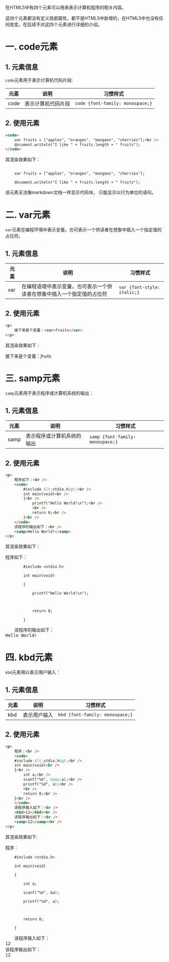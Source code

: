 在HTML5中有四个元素可以用来表示计算机程序的相关内容。

这四个元素都没有定义局部属性，都不是HTML5中新增的，在HTML5中也没有任何改变。在后续不对这四个元素进行详细的介绍。

# 一. code元素

## 1. 元素信息

`code`元素用于表示计算机代码片段:

| 元素 | 说明               | 习惯样式                         |
| ---- | ------------------ | -------------------------------- |
| code | 表示计算机代码片段 | `code {font-family: monospace;}` |

## 2. 使用元素

```html
<code>
    var fruits = ["apples", "oranges", "mangoes", "cherries"];<br />
    document.writeln("I like " + fruits.length + " fruits");
</code>
```

其渲染效果如下：

<code>
    var fruits = ["apples", "oranges", "mangoes", "cherries"];<br />
    document.writeln("I like " + fruits.length + " fruits");
</code>

该元素无法像markdown文档一样显示代码块， 只能显示以行为单位的语句。



# 二. var元素

`var`元素在编程环境中表示变量。也可表示一个供读者在想象中插入一个指定值的占位符。

## 1. 元素信息

| 元素 | 说明                                                         | 习惯样式                    |
| ---- | ------------------------------------------------------------ | --------------------------- |
| var  | 在编程语境中表示变量。也可表示一个供读者在想象中插入一个指定值的占位符 | `var {font-style: italic;}` |

## 2. 使用元素

```html
<p>
    接下来是个变量：<var>fruits</var>
</p>
```

其渲染效果如下：

<p>
    接下来是个变量：<var>fruits</var>
</p>



# 三. samp元素

`samp`元素用于表示程序或计算机系统的输出：

## 1. 元素信息

| 元素 | 说明                       | 习惯样式                         |
| ---- | -------------------------- | -------------------------------- |
| samp | 表示程序或计算机系统的输出 | `samp {font-family: monospace;}` |

## 2. 使用元素

```html
<p>
    程序如下：<br />
    <code>
        #include &lt;stdio.h&gt;<br />
        int main(void)<br />
        {<br />
        	printf("Hello World!\n");<br />
        	<br />
        	return 0;<br />
        }<br />
    </code>
    该程序的输出如下：<br />
    <samp>Hello World!</samp>
</p>
```

其渲染效果如下：

<p>
    程序如下：<br />
    <code>
        #include &lt;stdio.h&gt;<br />
        int main(void)<br />
        {<br />
        	printf("Hello World!\n");<br />
        	<br />
        	return 0;<br />
        }<br />
    </code>
    该程序的输出如下：<br />
    <samp>Hello World!</samp>
</p>



# 四. kbd元素

`kbd`元素用以表示用户输入：

## 1. 元素信息

| 元素 | 说明         | 习惯样式                        |
| ---- | ------------ | ------------------------------- |
| kbd  | 表示用户输入 | `kbd {font-family: monospace;}` |

## 2. 使用元素

```html
<p>
    程序：<br />
    <code>
    #include &lt;stdio.h&gt;<br />
    int main(void)<br />
    {<br />
    	int a;<br />
    	scanf("%d", &amp;a);<br />
        printf("%d", a);<br />
        <br />
        return 0;<br />
    }<br />
    </code>
    该程序输入如下：<br />
    <kbd>12</kbd><br />
    该程序输出如下：<br />
    <samp>12</samp><br />
</p>
```

其渲染效果如下:

<p>
    程序：<br />
    <code>
    #include &lt;stdio.h&gt;<br />
    int main(void)<br />
    {<br />
    	int a;<br />
    	scanf("%d", &amp;a);<br />
        printf("%d", a);<br />
        <br />
        return 0;<br />
    }<br />
    </code>
    该程序输入如下：<br />
    <kbd>12</kbd><br />
    该程序输出如下：<br />
    <samp>12</samp><br />
</p>
